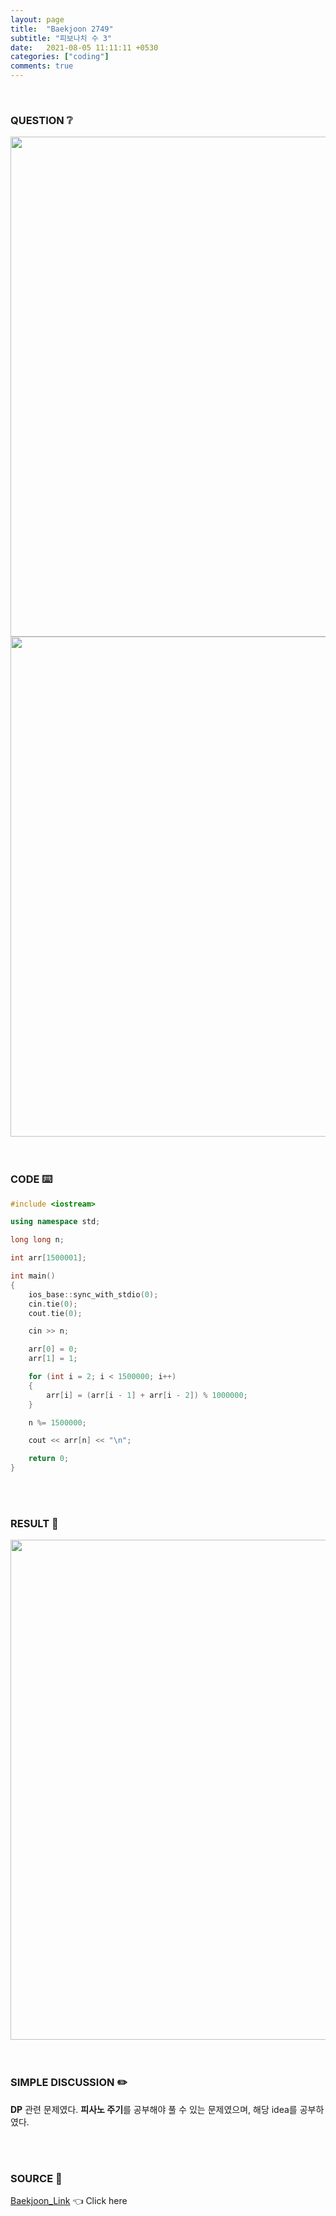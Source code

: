 ```yaml
---
layout: page
title:  "Baekjoon 2749"
subtitle: "피보나치 수 3"
date:   2021-08-05 11:11:11 +0530
categories: ["coding"]
comments: true
---
```


<br>

### QUESTION ❔

<img src="{{ '/assets/baekjoon/2749.jpg' }}" style="width: 800px; height: auto; margin-left: auto; margin-right: auto; display: block;">
<img src="{{ '/assets/baekjoon/2749a.jpg' }}" style="width: 800px; height: auto; margin-left: auto; margin-right: auto; display: block;">  

<br>
<br>

### CODE ⌨️

```c++
#include <iostream>

using namespace std;

long long n;

int arr[1500001];

int main()
{
	ios_base::sync_with_stdio(0);
	cin.tie(0);
	cout.tie(0);

	cin >> n;

	arr[0] = 0;
	arr[1] = 1;

	for (int i = 2; i < 1500000; i++)
	{
		arr[i] = (arr[i - 1] + arr[i - 2]) % 1000000;
	}

	n %= 1500000;

	cout << arr[n] << "\n";

	return 0;
}
```  

<br>
<br>

### RESULT 💛

<img src="{{ '/assets/baekjoon/2749r.jpg' }}" style="width: 800px; height: auto; margin-left: auto; margin-right: auto; display: block;">  

<br>
<br>

### SIMPLE DISCUSSION ✏️

**DP** 관련 문제였다. **피사노 주기**를 공부해야 풀 수 있는 문제였으며, 해당 idea를 공부하였다.  

<br>
<br>

### SOURCE 💎

[Baekjoon_Link][link] 👈 Click here  

<br>

<script src="https://utteranc.es/client.js"
        repo="DCherish/DCherish.github.io"
        issue-term="pathname"
        theme="boxy-light"
        crossorigin="anonymous"
        async>
</script>

[link]: https://www.acmicpc.net/problem/2749